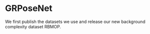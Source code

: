 # GRPoseNet
We first publish the datasets we use and release our new background complexity dataset RBMOP.
